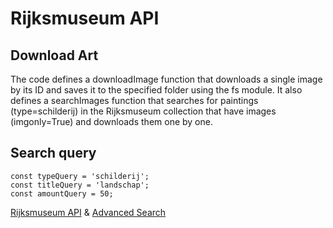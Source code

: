# Rijksmuseum API
## Download Art

The code defines a downloadImage function that downloads a single image by its ID and saves it to the specified folder using the fs module. It also defines a searchImages function that searches for paintings (type=schilderij) in the Rijksmuseum collection that have images (imgonly=True) and downloads them one by one.

## Search query
```
const typeQuery = 'schilderij';
const titleQuery = 'landschap';
const amountQuery = 50;
```


[Rijksmuseum API](https://data.rijksmuseum.nl/object-metadata/api/) & 
[Advanced Search](https://www.rijksmuseum.nl/en/search/advanced)
